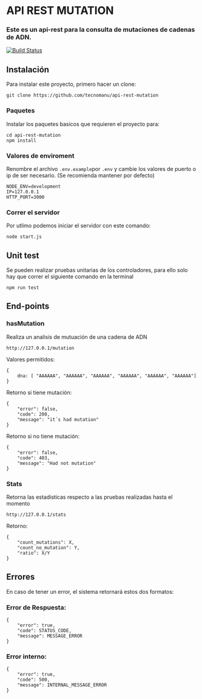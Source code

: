 # API REST MUTATION
### Este es un api-rest para la consulta de mutaciones de cadenas de ADN.
[![Build Status](https://app.travis-ci.com/tecnomanu/api-rest-mutation.svg?branch=main)](https://app.travis-ci.com/tecnomanu/api-rest-mutation)

## Instalación
Para instalar este proyecto, primero hacer un clone:
```
git clone https://github.com/tecnomanu/api-rest-mutation
```

### Paquetes
Instalar los paquetes basicos que requieren el proyecto para:
```
cd api-rest-mutation
npm install
```

### Valores de enviroment
Renombre el archivo ```.env.example```por ```.env``` y cambie los valores de puerto o ip de ser necesario.
(Se recomienda mantener por defecto)

```
NODE_ENV=development
IP=127.0.0.1
HTTP_PORT=3000
```

### Correr el servidor
Por utlimo podemos iniciar el servidor con este comando:
```
node start.js
```

## Unit test
Se pueden realizar pruebas unitarias de los controladores, para ello solo hay que correr el siguiente comando
en la terminal
```
npm run test
```

## End-points
### hasMutation
Realiza un analisis de mutuación de una cadena de ADN
```
http://127.0.0.1/mutation
```

Valores permitidos:
```
{
    dna: [ "AAAAAA", "AAAAAA", "AAAAAA", "AAAAAA", "AAAAAA", "AAAAAA"]
}
```

Retorno si tiene mutación:
````
{
    "error": false,
    "code": 200,
    "message": "it´s had mutation"
}
````

Retorno si no tiene mutación:
````
{
    "error": false,
    "code": 403,
    "message": "Had not mutation"
}
````

### Stats
Retorna las estadisticas respecto a las pruebas realizadas hasta el momento
```
http://127.0.0.1/stats
```
Retorno:
````
{
    "count_mutations": X,
    "count_no_mutation": Y,
    "ratio": X/Y
}
````

## Errores
En caso de tener un error, el sistema retornará estos dos formatos:

### Error de Respuesta:
```
{
    "error": true,
    "code": STATUS_CODE,
    "message": MESSAGE_ERROR
}
```

### Error interno:
```
{
    "error": true,
    "code": 500,
    "message": INTERNAL_MESSAGE_ERROR
}
```